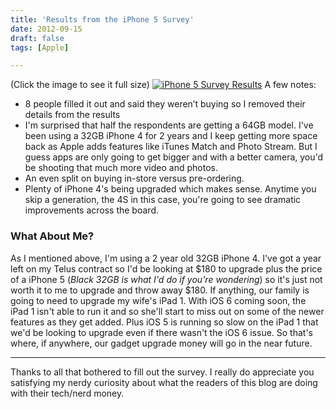 ```yaml
---
title: 'Results from the iPhone 5 Survey'
date: 2012-09-15
draft: false
tags: [Apple]

---
```


(Click the image to see it full size) [![iPhone 5 Survey Results](https://chrisenns.com/wp-content/uploads/2012/09/Screen-Shot-2012-09-15-at-11.02.33-PM-600x217.png "iPhone 5 Survey Results")](https://chrisenns.com/wp-content/uploads/2012/09/Screen-Shot-2012-09-15-at-11.02.33-PM.png) A few notes:

*   8 people filled it out and said they weren’t buying so I removed their details from the results
*   I'm surprised that half the respondents are getting a 64GB model. I've been using a 32GB iPhone 4 for 2 years and I keep getting more space back as Apple adds features like iTunes Match and Photo Stream. But I guess apps are only going to get bigger and with a better camera, you'd be shooting that much more video and photos.
*   An even split on buying in-store versus pre-ordering.
*   Plenty of iPhone 4's being upgraded which makes sense. Anytime you skip a generation, the 4S in this case, you're going to see dramatic improvements across the board.

### What About Me?

As I mentioned above, I'm using a 2 year old 32GB iPhone 4. I've got a year left on my Telus contract so I'd be looking at $180 to upgrade plus the price of a iPhone 5 (_Black 32GB is what I'd do if you're wondering_) so it's just not worth it to me to upgrade and throw away $180. If anything, our family is going to need to upgrade my wife's iPad 1. With iOS 6 coming soon, the iPad 1 isn't able to run it and so she'll start to miss out on some of the newer features as they get added. Plus iOS 5 is running so slow on the iPad 1 that we'd be looking to upgrade even if there wasn't the iOS 6 issue. So that's where, if anywhere, our gadget upgrade money will go in the near future.

* * *

Thanks to all that bothered to fill out the survey. I really do appreciate you satisfying my nerdy curiosity about what the readers of this blog are doing with their tech/nerd money.